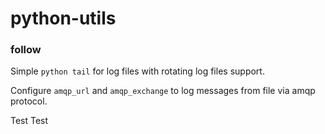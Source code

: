 # python-utils

### follow
Simple `python tail` for log files with rotating log files support.

Configure `amqp_url` and `amqp_exchange` to log messages from file via amqp protocol.


Test
Test
